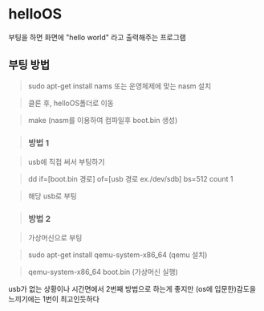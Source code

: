 # helloOS
부팅을 하면 화면에 "hello world" 라고 출력해주는 프로그램


## 부팅 방법
> sudo apt-get install nams 또는 운영체제에 맞는 nasm 설치

> 클론 후, helloOS폴더로 이동

> make (nasm를 이용하여 컴파일후 boot.bin 생성)

> ### 방법 1

> usb에 직접 써서 부팅하기

> dd if=[boot.bin 경로] of=[usb 경로 ex./dev/sdb] bs=512 count 1

> 해당 usb로 부팅

> ### 방법 2

> 가상머신으로 부팅

> sudo apt-get install qemu-system-x86_64 (qemu 설치)

> qemu-system-x86_64 boot.bin (가상머신 실행)


usb가 없는 상황이나 시간면에서 2번째 방법으로 하는게 좋지만 (os에 입문한)감도을 느끼기에는 1번이 최고인듯하다
